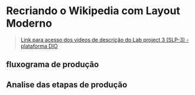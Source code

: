 # Recriando o Wikipedia com Layout Moderno

> [Link para acesso dos videos de descrição do Lab project 3 (SLP-3) - plataforma DIO]()

## fluxograma de produção

## Analise das etapas de produção
